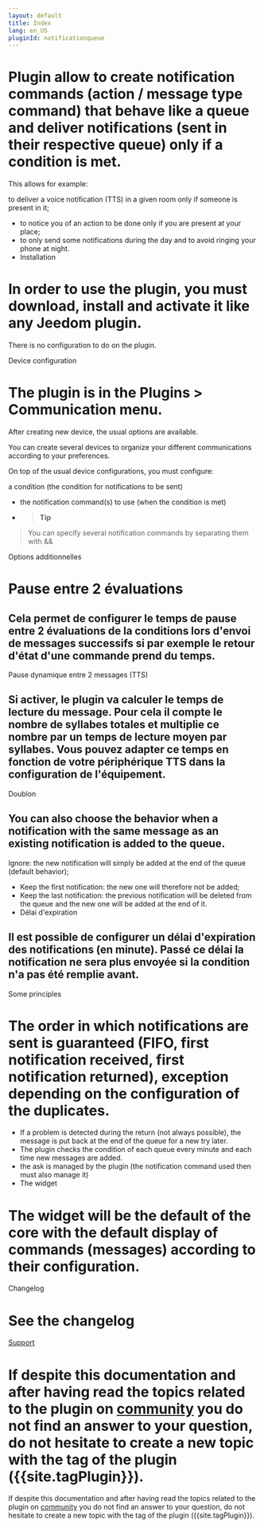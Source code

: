 ```yaml
---
layout: default
title: Index
lang: en_US
pluginId: notificationqueue
---
```


# Plugin allow to create notification commands (action / message type command) that behave like a queue and deliver notifications (sent in their respective queue) only if a condition is met.

This allows for example:

to deliver a voice notification (TTS) in a given room only if someone is present in it;

- to notice you of an action to be done only if you are present at your place;
- to only send some notifications during the day and to avoid ringing your phone at night.
- Installation

# In order to use the plugin, you must download, install and activate it like any Jeedom plugin.
There is no configuration to do on the plugin.

Device configuration

# The plugin is in the Plugins > Communication menu.
After creating new device, the usual options are available.

You can create several devices to organize your different communications according to your preferences.

On top of the usual device configurations, you must configure:

a condition (the condition for notifications to be sent)

- the notification command(s) to use (when the condition is met)
- > **Tip**
>
> You can specify several notification commands by separating them with &&

Options additionnelles

# Pause entre 2 évaluations

## Cela permet de configurer le temps de pause entre 2 évaluations de la conditions lors d'envoi de messages successifs si par exemple le retour d'état d'une commande prend du temps.

Pause dynamique entre 2 messages (TTS)

## Si activer, le plugin va calculer le temps de lecture du message. Pour cela il compte le nombre de syllabes totales et multiplie ce nombre par un temps de lecture moyen par syllabes. Vous pouvez adapter ce temps en fonction de votre périphérique TTS dans la configuration de l'équipement.

Doublon

## You can also choose the behavior when a notification with the same message as an existing notification is added to the queue.

Ignore: the new notification will simply be added at the end of the queue (default behavior);

- Keep the first notification: the new one will therefore not be added;
- Keep the last notification: the previous notification will be deleted from the queue and the new one will be added at the end of it.
- Délai d'expiration

## Il est possible de configurer un délai d'expiration des notifications (en minute). Passé ce délai la notification ne sera plus envoyée si la condition n'a pas été remplie avant.

Some principles

# The order in which notifications are sent is guaranteed (FIFO, first notification received, first notification returned), exception depending on the configuration of the duplicates.

- If a problem is detected during the return (not always possible), the message is put back at the end of the queue for a new try later.
- The plugin checks the condition of each queue every minute and each time new messages are added.
- the ask is managed by the plugin (the notification command used then must also manage it)
- The widget

# The widget will be the default of the core with the default display of commands (messages) according to their configuration.

Changelog

# See the changelog

[Support](./changelog)

# If despite this documentation and after having read the topics related to the plugin on [community]({{site.forum}}) you do not find an answer to your question, do not hesitate to create a new topic with the tag of the plugin ({{site.tagPlugin}}).

If despite this documentation and after having read the topics related to the plugin on [community]({{site.forum}}) you do not find an answer to your question, do not hesitate to create a new topic with the tag of the plugin ({{site.tagPlugin}}).
